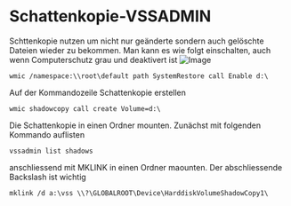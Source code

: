 # Schattenkopie-VSSADMIN
Schttenkopie nutzen um nicht nur geänderte sondern auch gelöschte Dateien wieder zu bekommen.
Man kann es wie folgt einschalten, auch wenn Computerschutz grau und deaktivert ist
![Image](https://github.com/user-attachments/assets/8a0597dc-fd57-41d4-aefe-e68d409ecc10)
```
wmic /namespace:\\root\default path SystemRestore call Enable d:\
```

Auf der Kommandozeile Schattenkopie erstellen
```
wmic shadowcopy call create Volume=d:\
```

Die Schattenkopie in einen Ordner mounten. Zunächst mit folgenden Kommando auflisten
```
vssadmin list shadows
```
anschliessend mit MKLINK in einen Ordner maounten. Der abschliessende Backslash ist wichtig
```
mklink /d a:\vss \\?\GLOBALROOT\Device\HarddiskVolumeShadowCopy1\
```
